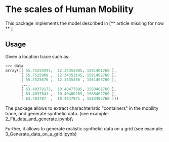 # The scales of Human Mobility
This package implements the model described in 
[** article missing for now ** ]

## Usage
Given a location trace such as:

```Python
>>> data 
array([[ 55.75259295,  12.34353885, 1581401760 ],
       [ 55.7525908 ,  12.34353145, 1581402760 ],
       [ 55.7525876 ,  12.3435386 , 1581403760 ],
       ...,
       [ 63.40379175,  10.40477095, 1583401760 ],
       [ 63.4037841 ,  10.40480265, 1583402760 ],
       [ 63.403787  ,  10.4047871 , 1583403760 ]])
```

The package allows to extract charachteristic "containers" in the mobility trace, and generate synthetic data. (see example: 2_Fit_data_and_generate.ipynb)\\


Further, it allows to generate realistic synthetic data on a grid (see example: 3_Generate_data_on_a_grid.ipynb)

